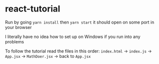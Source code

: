 # react-tutorial

Run by going `yarn install` then `yarn start` it should open on some port in your browser

I literally have no idea how to set up on Windows if you run into any problems

To follow the tutorial read the files in this order: `index.html` -> `index.js` -> `App.jsx` -> `MathDoer.jsx` -> back to `App.jsx`
